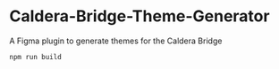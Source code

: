 # Caldera-Bridge-Theme-Generator
A Figma plugin to generate themes for the Caldera Bridge

```
npm run build
```
